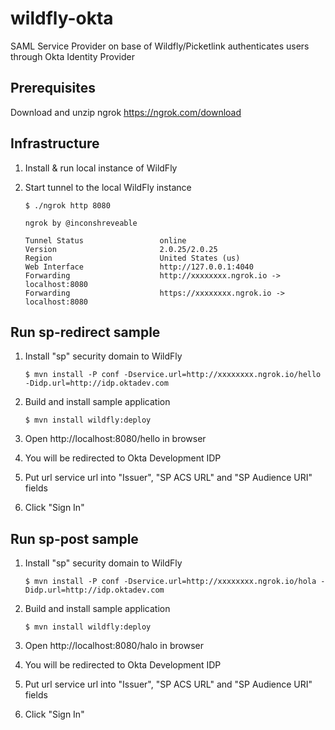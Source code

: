 # wildfly-okta
SAML Service Provider on base of Wildfly/Picketlink authenticates users through Okta Identity Provider

## Prerequisites

Download and unzip ngrok
https://ngrok.com/download

## Infrastructure

1. Install & run local instance of WildFly 

2. Start tunnel to the local WildFly instance
    
    ```
    $ ./ngrok http 8080
    
    ngrok by @inconshreveable

    Tunnel Status                 online
    Version                       2.0.25/2.0.25
    Region                        United States (us)
    Web Interface                 http://127.0.0.1:4040
    Forwarding                    http://xxxxxxxx.ngrok.io -> localhost:8080
    Forwarding                    https://xxxxxxxx.ngrok.io -> localhost:8080
    ```

## Run sp-redirect sample
1. Install "sp" security domain to WildFly
    
    ```
    $ mvn install -P conf -Dservice.url=http://xxxxxxxx.ngrok.io/hello -Didp.url=http://idp.oktadev.com
    ```
2. Build and install sample application
    
    ```
    $ mvn install wildfly:deploy
    ```
3. Open http://localhost:8080/hello in browser
4. You will be redirected to Okta Development IDP
5. Put url service url into "Issuer", "SP ACS URL" and "SP Audience URI" fields
6. Click "Sign In"

## Run sp-post sample
1. Install "sp" security domain to WildFly
    
    ```
    $ mvn install -P conf -Dservice.url=http://xxxxxxxx.ngrok.io/hola -Didp.url=http://idp.oktadev.com
    ```
2. Build and install sample application
    
    ```
    $ mvn install wildfly:deploy
    ```
3. Open http://localhost:8080/halo in browser
4. You will be redirected to Okta Development IDP
5. Put url service url into "Issuer", "SP ACS URL" and "SP Audience URI" fields
6. Click "Sign In"